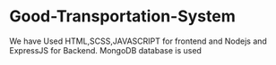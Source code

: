 # Good-Transportation-System
We have Used HTML,SCSS,JAVASCRIPT for frontend and Nodejs and ExpressJS for Backend. MongoDB database is used 
